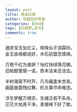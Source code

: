 ```yaml
---
layout: post
title: 再读红楼 
author: 短腿兜的零食
categories: [诗词]
tags: [红楼梦,读书]
comments: true
---
```

通灵宝玉坠红尘，绛珠仙子泪霖铃。  
金玉良缘都说好，木石前盟念情缘。  

万艳千红为谁妍？怡红快绿落花朝。  
旧帕题笺情一诺，质本洁来还洁去。

半树海棠不时开，凡鸟偏逢末世哀。  
画筵曲罢残红舞，机关算尽命难违。  

浮生梦醒万境空，生魂泛若不系舟。  
茫茫大地真干净，青埂峰下好了歌。  